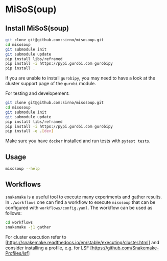 # MiSoS(oup)

## Install MiSoS(soup)

```bash
git clone git@github.com:sirno/misosoup.git
cd misosoup
git submodule init
git submodule update
pip install libs/reframed
pip install -i https://pypi.gurobi.com gurobipy
pip install .
```

If you are unable to install `gurobipy`, you may need to have a look at the
cluster support page of the `gurobi` module.

For testing and developement:

```bash
git clone git@github.com:sirno/misosoup.git
cd misosoup
git submodule init
git submodule update
pip install libs/reframed
pip install -i https://pypi.gurobi.com gurobipy
pip install -e .[dev]
```

Make sure you have `docker` installed and run tests with `pytest tests`.

## Usage

```bash
misosoup --help
```

## Workflows

`snakemake` is a useful tool to execute many experiments and gather results. In
`./workflows` one can find a workflow to execute `misosoup` that can be
configured with `workflows/config.yaml`. The workflow can be used as follows:

```bash
cd workflows
snakemake -j1 gather
```

For cluster execution refer to [https://snakemake.readthedocs.io/en/stable/executing/cluster.html]
and consider installing a profile, e.g. for LSF [https://github.com/Snakemake-Profiles/lsf]
